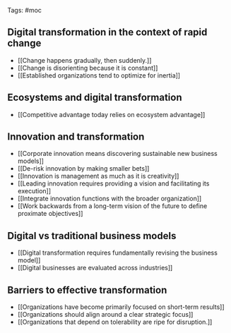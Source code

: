 Tags: #moc 


## Digital transformation in the context of rapid change 
- [[Change happens gradually, then suddenly.]]
- [[Change is disorienting because it is constant]]
- [[Established organizations tend to optimize for inertia]]

## Ecosystems and digital transformation
- [[Competitive advantage today relies on ecosystem advantage]]

## Innovation and transformation
- [[Corporate innovation means discovering sustainable new business models]]
- [[De-risk innovation by making smaller bets]]
- [[Innovation is management as much as it is creativity]]
- [[Leading innovation requires providing a vision and facilitating its execution]]
- [[Integrate innovation functions with the broader organization]]
- [[Work backwards from a long-term vision of the future to define proximate objectives]]

## Digital vs traditional business models
- [[Digital transformation requires fundamentally revising the business model]]
- [[Digital businesses are evaluated across industries]]

## Barriers to effective transformation

- [[Organizations have become primarily focused on short-term results]]
- [[Organizations should align around a clear strategic focus]]
- [[Organizations that depend on tolerability are ripe for disruption.]]

